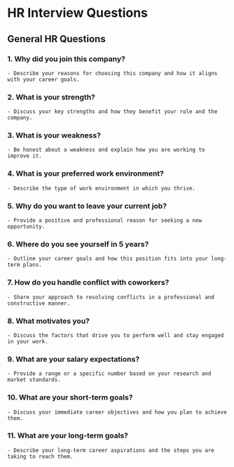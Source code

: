 # HR Interview Questions

## General HR Questions

### 1.  Why did you join this company? 
    - Describe your reasons for choosing this company and how it aligns with your career goals.

### 2. What is your strength?
    - Discuss your key strengths and how they benefit your role and the company.

### 3. **What is your weakness?**
    - Be honest about a weakness and explain how you are working to improve it.

### 4. **What is your preferred work environment?**
    - Describe the type of work environment in which you thrive.

### 5. **Why do you want to leave your current job?**
    - Provide a positive and professional reason for seeking a new opportunity.

### 6. **Where do you see yourself in 5 years?**
    - Outline your career goals and how this position fits into your long-term plans.

### 7. **How do you handle conflict with coworkers?**
    - Share your approach to resolving conflicts in a professional and constructive manner.

### 8. **What motivates you?**
    - Discuss the factors that drive you to perform well and stay engaged in your work.

### 9. **What are your salary expectations?**
    - Provide a range or a specific number based on your research and market standards.

### 10. **What are your short-term goals?**
    - Discuss your immediate career objectives and how you plan to achieve them.

### 11. **What are your long-term goals?**
    - Describe your long-term career aspirations and the steps you are taking to reach them.
